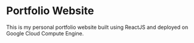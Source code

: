 # Portfolio Website

This is my personal portfolio website built using ReactJS and deployed on Google Cloud Compute Engine.

